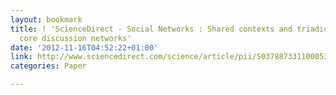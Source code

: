 ```yaml
---
layout: bookmark
title: ! 'ScienceDirect - Social Networks : Shared contexts and triadic closure in
  core discussion networks'
date: '2012-11-16T04:52:22+01:00'
link: http://www.sciencedirect.com/science/article/pii/S0378873311000530
categories: Paper

---
```

